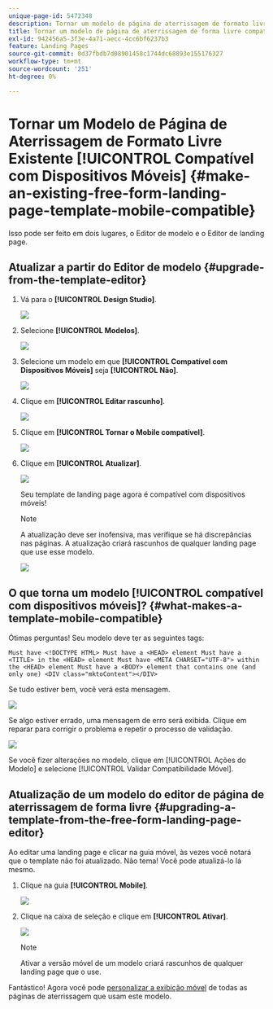 ```yaml
---
unique-page-id: 5472348
description: Tornar um modelo de página de aterrissagem de formato livre existente compatível com dispositivos móveis - Documentação do Marketo - Documentação do produto
title: Tornar um modelo de página de aterrissagem de forma livre compatível com dispositivos móveis
exl-id: 942456a5-3f3e-4a71-aecc-4cc6bf6237b3
feature: Landing Pages
source-git-commit: 0d37fbdb7d08901458c1744dc68893e155176327
workflow-type: tm+mt
source-wordcount: '251'
ht-degree: 0%

---
```


# Tornar um Modelo de Página de Aterrissagem de Formato Livre Existente [!UICONTROL Compatível com Dispositivos Móveis] {#make-an-existing-free-form-landing-page-template-mobile-compatible}

Isso pode ser feito em dois lugares, o Editor de modelo e o Editor de landing page.

## Atualizar a partir do Editor de modelo {#upgrade-from-the-template-editor}

1. Vá para o **[!UICONTROL Design Studio]**.

   ![](assets/designstudio-1.png)

1. Selecione **[!UICONTROL Modelos]**.

   ![](assets/image2015-1-22-20-3a20-3a2.png)

1. Selecione um modelo em que **[!UICONTROL Compatível com Dispositivos Móveis]** seja **[!UICONTROL Não]**.

   ![](assets/image2015-1-22-20-3a22-3a24.png)

1. Clique em **[!UICONTROL Editar rascunho]**.

   ![](assets/image2015-1-22-20-3a25-3a36.png)

1. Clique em **[!UICONTROL Tornar o Mobile compatível]**.

   ![](assets/image2015-1-22-20-3a30-3a33.png)

1. Clique em **[!UICONTROL Atualizar]**.

   ![](assets/image2015-1-22-20-3a32-3a45.png)

   Seu template de landing page agora é compatível com dispositivos móveis!

   >[!NOTE]
   >
   >A atualização deve ser inofensiva, mas verifique se há discrepâncias nas páginas. A atualização criará rascunhos de qualquer landing page que use esse modelo.

   ![](assets/image2015-1-22-20-3a36-3a43.png)

## O que torna um modelo [!UICONTROL compatível com dispositivos móveis]? {#what-makes-a-template-mobile-compatible}

Ótimas perguntas! Seu modelo deve ter as seguintes tags:

`Must have <!DOCTYPE HTML> Must have a <HEAD> element Must have a <TITLE> in the <HEAD> element Must have <META CHARSET="UTF-8"> within the <HEAD> element Must have a <BODY> element that contains one (and only one) <DIV class="mktoContent"></DIV>`

Se tudo estiver bem, você verá esta mensagem.

![](assets/image2015-1-22-20-3a41-3a31.png)

Se algo estiver errado, uma mensagem de erro será exibida. Clique em reparar para corrigir o problema e repetir o processo de validação.

![](assets/image2015-1-22-20-3a43-3a20.png)

Se você fizer alterações no modelo, clique em [!UICONTROL Ações do Modelo] e selecione [!UICONTROL Validar Compatibilidade Móvel].

## Atualização de um modelo do editor de página de aterrissagem de forma livre {#upgrading-a-template-from-the-free-form-landing-page-editor}

Ao editar uma landing page e clicar na guia móvel, às vezes você notará que o template não foi atualizado. Não tema! Você pode atualizá-lo lá mesmo.

1. Clique na guia **[!UICONTROL Mobile]**.

   ![](assets/image2015-1-22-20-3a48-3a19.png)

1. Clique na caixa de seleção e clique em **[!UICONTROL Ativar]**.

   ![](assets/image2015-1-22-20-3a49-3a34.png)

   >[!NOTE]
   >
   >Ativar a versão móvel de um modelo criará rascunhos de qualquer landing page que o use.

Fantástico! Agora você pode [personalizar a exibição móvel](/help/marketo/product-docs/demand-generation/landing-pages/free-form-landing-pages/customize-mobile-view-for-your-free-form-landing-page.md) de todas as páginas de aterrissagem que usam este modelo.

